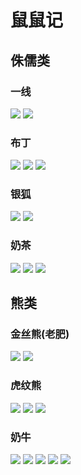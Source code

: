# 鼠鼠记

## 侏儒类

### 一线
<img src="//qn85rhuga.hn-bkt.clouddn.com/yx1.jpg"/>
<img src="//qn85rhuga.hn-bkt.clouddn.com/yx2.jpg"/>

### 布丁
<img src="//qn85rhuga.hn-bkt.clouddn.com/bd1.jpg"/>
<img src="//qn85rhuga.hn-bkt.clouddn.com/bd2.jpg"/>
<img src="//qn85rhuga.hn-bkt.clouddn.com/bd3.jpg"/>

### 银狐
<img src="//qn85rhuga.hn-bkt.clouddn.com/yh1.jpg"/>
<img src="//qn85rhuga.hn-bkt.clouddn.com/yh2.jpg"/>

### 奶茶
<img src="//qn85rhuga.hn-bkt.clouddn.com/nc1.jpg"/>
<img src="//qn85rhuga.hn-bkt.clouddn.com/nc2.jpg"/>
<img src="//qn85rhuga.hn-bkt.clouddn.com/nc3.jpg"/>

## 熊类

### 金丝熊(老肥)
<img src="//qn85rhuga.hn-bkt.clouddn.com/jsx1.jpg"/>
<img src="//qn85rhuga.hn-bkt.clouddn.com/jsx2.jpg"/>

### 虎纹熊
<img src="//qn85rhuga.hn-bkt.clouddn.com/hw1.jpg"/>
<img src="//qn85rhuga.hn-bkt.clouddn.com/hw2.jpg"/>
<img src="//qn85rhuga.hn-bkt.clouddn.com/hw3.jpg"/>

### 奶牛
<img src="//qn85rhuga.hn-bkt.clouddn.com/nn1.jpg"/>
<img src="//qn85rhuga.hn-bkt.clouddn.com/nn2.jpg"/>
<img src="//qn85rhuga.hn-bkt.clouddn.com/nn3.jpg"/>
<img src="//qn85rhuga.hn-bkt.clouddn.com/nn4.jpg"/>
<img src="//qn85rhuga.hn-bkt.clouddn.com/nn5.jpg"/>
